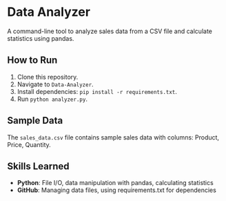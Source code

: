 # Data Analyzer
A command-line tool to analyze sales data from a CSV file and calculate statistics using pandas.

## How to Run
1. Clone this repository.
2. Navigate to `Data-Analyzer`.
3. Install dependencies: `pip install -r requirements.txt`.
4. Run `python analyzer.py`.

## Sample Data
The `sales_data.csv` file contains sample sales data with columns: Product, Price, Quantity.

## Skills Learned
- **Python**: File I/O, data manipulation with pandas, calculating statistics
- **GitHub**: Managing data files, using requirements.txt for dependencies